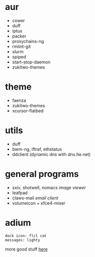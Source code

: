 

# aur

* cower
* duff
* iptux
* packer
* proxychains-ng
* rmlint-git
* slurm
* spiped
* start-stop-daemon
* zukitwo-themes

# theme

* faenza
* zukitwo-themes
* xcursor-flatbed

# utils

* duff
* bwm-ng, iftraf, ethstatus
* ddclient (dynamic dns with dns.he.net)

# general programs

* sxiv, shotwell, nomacs _image viewer_
* leafpad
* claws-mail _email client_
* volumeicon + xfce4-mixer

# adium

    dock icon: flcl cat
    messages: lighty

more good stuff [here](http://kmandla.wikispaces.com/)

